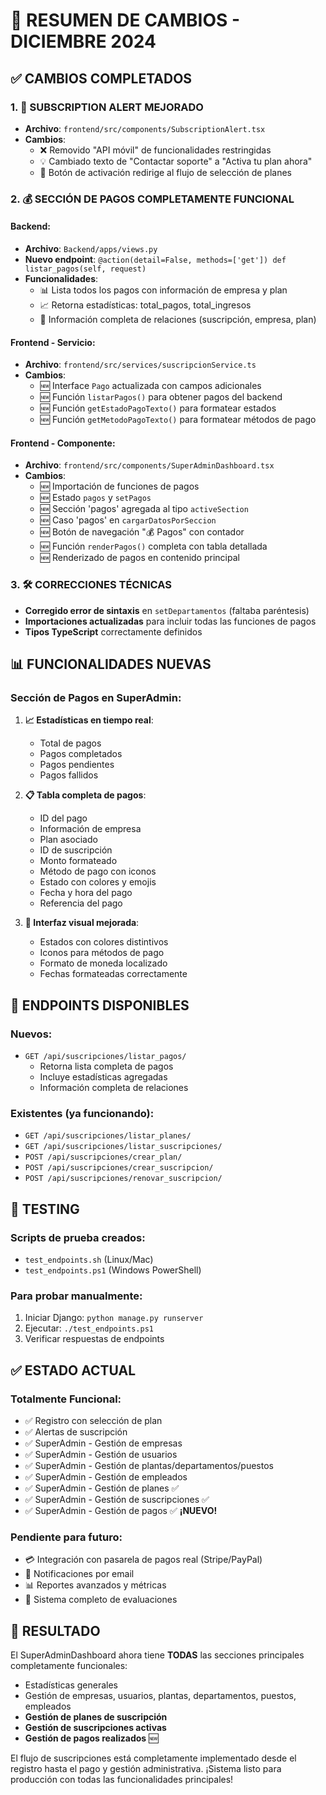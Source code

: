 # 🎯 RESUMEN DE CAMBIOS - DICIEMBRE 2024

## ✅ CAMBIOS COMPLETADOS

### 1. 🔧 SUBSCRIPTION ALERT MEJORADO
- **Archivo**: `frontend/src/components/SubscriptionAlert.tsx`
- **Cambios**:
  - ❌ Removido "API móvil" de funcionalidades restringidas
  - 💡 Cambiado texto de "Contactar soporte" a "Activa tu plan ahora"
  - 🔄 Botón de activación redirige al flujo de selección de planes

### 2. 💰 SECCIÓN DE PAGOS COMPLETAMENTE FUNCIONAL

#### Backend:
- **Archivo**: `Backend/apps/views.py`
- **Nuevo endpoint**: `@action(detail=False, methods=['get']) def listar_pagos(self, request)`
- **Funcionalidades**:
  - 📊 Lista todos los pagos con información de empresa y plan
  - 📈 Retorna estadísticas: total_pagos, total_ingresos
  - 🔗 Información completa de relaciones (suscripción, empresa, plan)

#### Frontend - Servicio:
- **Archivo**: `frontend/src/services/suscripcionService.ts`
- **Cambios**:
  - 🆕 Interface `Pago` actualizada con campos adicionales
  - 🆕 Función `listarPagos()` para obtener pagos del backend
  - 🆕 Función `getEstadoPagoTexto()` para formatear estados
  - 🆕 Función `getMetodoPagoTexto()` para formatear métodos de pago

#### Frontend - Componente:
- **Archivo**: `frontend/src/components/SuperAdminDashboard.tsx`
- **Cambios**:
  - 🆕 Importación de funciones de pagos
  - 🆕 Estado `pagos` y `setPagos`
  - 🆕 Sección 'pagos' agregada al tipo `activeSection`
  - 🆕 Caso 'pagos' en `cargarDatosPorSeccion`
  - 🆕 Botón de navegación "💰 Pagos" con contador
  - 🆕 Función `renderPagos()` completa con tabla detallada
  - 🆕 Renderizado de pagos en contenido principal

### 3. 🛠️ CORRECCIONES TÉCNICAS
- **Corregido error de sintaxis** en `setDepartamentos` (faltaba paréntesis)
- **Importaciones actualizadas** para incluir todas las funciones de pagos
- **Tipos TypeScript** correctamente definidos

## 📊 FUNCIONALIDADES NUEVAS

### Sección de Pagos en SuperAdmin:
1. **📈 Estadísticas en tiempo real**:
   - Total de pagos
   - Pagos completados
   - Pagos pendientes  
   - Pagos fallidos

2. **📋 Tabla completa de pagos**:
   - ID del pago
   - Información de empresa
   - Plan asociado
   - ID de suscripción
   - Monto formateado
   - Método de pago con iconos
   - Estado con colores y emojis
   - Fecha y hora del pago
   - Referencia del pago

3. **🎨 Interfaz visual mejorada**:
   - Estados con colores distintivos
   - Iconos para métodos de pago
   - Formato de moneda localizado
   - Fechas formateadas correctamente

## 🚀 ENDPOINTS DISPONIBLES

### Nuevos:
- `GET /api/suscripciones/listar_pagos/`
  - Retorna lista completa de pagos
  - Incluye estadísticas agregadas
  - Información completa de relaciones

### Existentes (ya funcionando):
- `GET /api/suscripciones/listar_planes/`
- `GET /api/suscripciones/listar_suscripciones/`
- `POST /api/suscripciones/crear_plan/`
- `POST /api/suscripciones/crear_suscripcion/`
- `POST /api/suscripciones/renovar_suscripcion/`

## 🧪 TESTING

### Scripts de prueba creados:
- `test_endpoints.sh` (Linux/Mac)
- `test_endpoints.ps1` (Windows PowerShell)

### Para probar manualmente:
1. Iniciar Django: `python manage.py runserver`
2. Ejecutar: `./test_endpoints.ps1`
3. Verificar respuestas de endpoints

## ✅ ESTADO ACTUAL

### Totalmente Funcional:
- ✅ Registro con selección de plan
- ✅ Alertas de suscripción
- ✅ SuperAdmin - Gestión de empresas
- ✅ SuperAdmin - Gestión de usuarios
- ✅ SuperAdmin - Gestión de plantas/departamentos/puestos
- ✅ SuperAdmin - Gestión de empleados
- ✅ SuperAdmin - Gestión de planes ✅
- ✅ SuperAdmin - Gestión de suscripciones ✅
- ✅ SuperAdmin - Gestión de pagos ✅ **¡NUEVO!**

### Pendiente para futuro:
- 💳 Integración con pasarela de pagos real (Stripe/PayPal)
- 📧 Notificaciones por email
- 📊 Reportes avanzados y métricas
- 🔄 Sistema completo de evaluaciones

## 🎯 RESULTADO

El SuperAdminDashboard ahora tiene **TODAS** las secciones principales completamente funcionales:
- Estadísticas generales
- Gestión de empresas, usuarios, plantas, departamentos, puestos, empleados
- **Gestión de planes de suscripción**
- **Gestión de suscripciones activas**  
- **Gestión de pagos realizados** 🆕

El flujo de suscripciones está completamente implementado desde el registro hasta el pago y gestión administrativa. ¡Sistema listo para producción con todas las funcionalidades principales!
